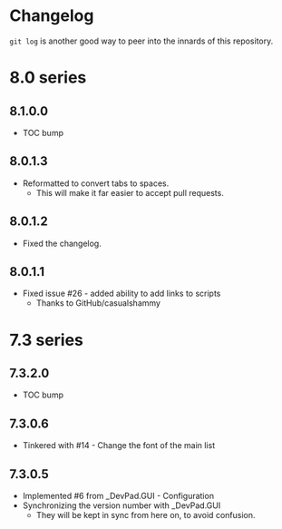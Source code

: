 # Changelog

`git log` is another good way to peer into the innards of this repository.



# 8.0 series

## 8.1.0.0

- TOC bump


## 8.0.1.3

- Reformatted to convert tabs to spaces.
  -  This will make it far easier to accept pull requests.


## 8.0.1.2

- Fixed the changelog.


## 8.0.1.1

- Fixed issue #26 - added ability to add links to scripts
  -  Thanks to GitHub/casualshammy



# 7.3 series

## 7.3.2.0

- TOC bump


## 7.3.0.6

- Tinkered with #14 - Change the font of the main list


## 7.3.0.5

- Implemented #6 from _DevPad.GUI - Configuration
- Synchronizing the version number with _DevPad.GUI
  -  They will be kept in sync from here on, to avoid confusion.
